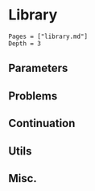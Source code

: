 # Library

```@contents
Pages = ["library.md"]
Depth = 3
```

## Parameters


## Problems


## Continuation

## Utils 

## Misc.
